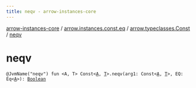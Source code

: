 ```yaml
---
title: neqv - arrow-instances-core
---
```


[arrow-instances-core](../../index.html) / [arrow.instances.const.eq](../index.html) / [arrow.typeclasses.Const](index.html) / [neqv](./neqv.html)

# neqv

`@JvmName("neqv") fun <A, T> Const<`[`A`](neqv.html#A)`, `[`T`](neqv.html#T)`>.neqv(arg1: Const<`[`A`](neqv.html#A)`, `[`T`](neqv.html#T)`>, EQ: Eq<`[`A`](neqv.html#A)`>): `[`Boolean`](https://kotlinlang.org/api/latest/jvm/stdlib/kotlin/-boolean/index.html)